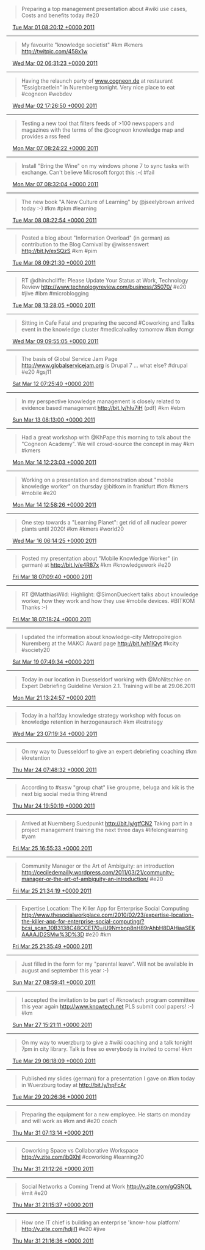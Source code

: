 > Preparing a top management presentation about #wiki use cases, Costs and benefits today #e20

<img src="media/tweet.ico" width="12" /> [Tue Mar 01 08:20:12 +0000 2011](https://twitter.com/SimonDueckert/status/42499364672905216)

----

> My favourite "knowledge societist" #km #kmers http://twitpic.com/458x1w

<img src="media/tweet.ico" width="12" /> [Wed Mar 02 06:31:23 +0000 2011](https://twitter.com/SimonDueckert/status/42834365918617600)

----

> Having the relaunch party of www.cogneon.de at restaurant "Essigbraetlein" in Nuremberg tonight. Very nice place to eat #cogneon #webdev

<img src="media/tweet.ico" width="12" /> [Wed Mar 02 17:26:50 +0000 2011](https://twitter.com/SimonDueckert/status/42999315895025664)

----

> Testing a new tool that filters feeds of &gt;100 newspapers and magazines with the terms of the @cogneon knowledge map and provides a rss feed

<img src="media/tweet.ico" width="12" /> [Mon Mar 07 08:24:22 +0000 2011](https://twitter.com/SimonDueckert/status/44674737800101888)

----

> Install "Bring the Wine" on my windows phone 7 to sync tasks with exchange. Can't believe Microsoft forgot this :-( #fail

<img src="media/tweet.ico" width="12" /> [Mon Mar 07 08:32:04 +0000 2011](https://twitter.com/SimonDueckert/status/44676676965240832)

----

> The new book "A New Culture of Learning" by @jseelybrown arrived today :-) #km #pkm #learning

<img src="media/tweet.ico" width="12" /> [Tue Mar 08 08:22:54 +0000 2011](https://twitter.com/SimonDueckert/status/45036756659224576)

----

> Posted a blog about "Information Overload" (in german) as contribution to the Blog Carnival by @wissenswert http://bit.ly/exSQzS #km #pim

<img src="media/tweet.ico" width="12" /> [Tue Mar 08 09:21:30 +0000 2011](https://twitter.com/SimonDueckert/status/45051503806906368)

----

> RT @dhinchcliffe: Please Update Your Status at Work, Technology Review http://www.technologyreview.com/business/35070/ #e20 #jive #ibm #microblogging

<img src="media/tweet.ico" width="12" /> [Tue Mar 08 13:28:05 +0000 2011](https://twitter.com/SimonDueckert/status/45113560887590912)

----

> Sitting in Cafe Fatal and preparing the second #Coworking and Talks event in  the knowledge cluster #medicalvalley tomorrow #km #cmgr

<img src="media/tweet.ico" width="12" /> [Wed Mar 09 09:55:05 +0000 2011](https://twitter.com/SimonDueckert/status/45422344017162241)

----

> The basis of Global Service Jam Page http://www.globalservicejam.org is Drupal 7 ... what else? #drupal #e20 #gsj11

<img src="media/tweet.ico" width="12" /> [Sat Mar 12 07:25:40 +0000 2011](https://twitter.com/SimonDueckert/status/46471906085437440)

----

> In my perspective knowledge management is closely related to evidence based management http://bit.ly/hIu7iH (pdf) #km #ebm

<img src="media/tweet.ico" width="12" /> [Sun Mar 13 08:13:00 +0000 2011](https://twitter.com/SimonDueckert/status/46846207343079425)

----

> Had a great workshop with @KhPape this morning to talk about the "Cogneon Academy". We will crowd-source the concept in may #km #kmers

<img src="media/tweet.ico" width="12" /> [Mon Mar 14 12:23:03 +0000 2011](https://twitter.com/SimonDueckert/status/47271521235910656)

----

> Working on a presentation and demonstration about "mobile knowledge worker" on thursday @bitkom in frankfurt #km #kmers #mobile #e20

<img src="media/tweet.ico" width="12" /> [Mon Mar 14 12:58:26 +0000 2011](https://twitter.com/SimonDueckert/status/47280426452123648)

----

> One step towards a "Learning Planet": get rid of all nuclear power plants until 2020! #km #kmers #world20

<img src="media/tweet.ico" width="12" /> [Wed Mar 16 06:14:25 +0000 2011](https://twitter.com/SimonDueckert/status/47903525459591168)

----

> Posted my presentation about "Mobile Knowledge Worker" (in german) at http://bit.ly/e4R87x #km #knowledgework #e20

<img src="media/tweet.ico" width="12" /> [Fri Mar 18 07:09:40 +0000 2011](https://twitter.com/SimonDueckert/status/48642208420724736)

----

> RT @MatthiasWild: Highlight: @SimonDueckert talks about knowledge worker, how they work and how they use #mobile devices. #BITKOM Thanks :-)

<img src="media/tweet.ico" width="12" /> [Fri Mar 18 07:18:24 +0000 2011](https://twitter.com/SimonDueckert/status/48644403618775041)

----

> I updated the information about knowledge-city Metropolregion Nuremberg at the MAKCi Award page http://bit.ly/h1lQyt #kcity #society20

<img src="media/tweet.ico" width="12" /> [Sat Mar 19 07:49:34 +0000 2011](https://twitter.com/SimonDueckert/status/49014637898899456)

----

> Today in our location in Duesseldorf working with @MoNitschke on Expert Debriefing Guideline Version 2.1. Training will be at 29.06.2011

<img src="media/tweet.ico" width="12" /> [Mon Mar 21 13:24:57 +0000 2011](https://twitter.com/SimonDueckert/status/49823812174360576)

----

> Today in a halfday knowledge strategy workshop with focus on knowledge retention in herzogenaurach #km #kstrategy

<img src="media/tweet.ico" width="12" /> [Wed Mar 23 07:19:34 +0000 2011](https://twitter.com/SimonDueckert/status/50456638951391232)

----

> On my way to Duesseldorf to give an expert debriefing coaching #km #kretention

<img src="media/tweet.ico" width="12" /> [Thu Mar 24 07:48:32 +0000 2011](https://twitter.com/SimonDueckert/status/50826315917570048)

----

> According to #sxsw "group chat" like groupme, beluga and kik is the next big social media thing #trend

<img src="media/tweet.ico" width="12" /> [Thu Mar 24 19:50:19 +0000 2011](https://twitter.com/SimonDueckert/status/51007956761841664)

----

> Arrived at Nuernberg Suedpunkt http://bit.ly/gtfCN2 Taking part in a project management training the next three days #lifelonglearning #yam

<img src="media/tweet.ico" width="12" /> [Fri Mar 25 16:55:33 +0000 2011](https://twitter.com/SimonDueckert/status/51326364560797697)

----

> Community Manager or the Art of Ambiguity: an introduction http://ceciledemailly.wordpress.com/2011/03/21/community-manager-or-the-art-of-ambiguity-an-introduction/ #e20

<img src="media/tweet.ico" width="12" /> [Fri Mar 25 21:34:19 +0000 2011](https://twitter.com/SimonDueckert/status/51396518791483392)

----

> Expertise Location: The Killer App for Enterprise Social Computing http://www.thesocialworkplace.com/2010/02/23/expertise-location-the-killer-app-for-enterprise-social-computing/?bcsi_scan_10B3138C48CCE170=iU9Nmbnp8nH89rAhbH8DAHiaaSEKAAAAJD2SMw%3D%3D #e20 #km

<img src="media/tweet.ico" width="12" /> [Fri Mar 25 21:35:49 +0000 2011](https://twitter.com/SimonDueckert/status/51396894638870528)

----

> Just filled in the form for my "parental leave". Will not be available in august and september this year :-)

<img src="media/tweet.ico" width="12" /> [Sun Mar 27 08:59:41 +0000 2011](https://twitter.com/SimonDueckert/status/51931383563698176)

----

> I accepted the invitation to be part of #knowtech program committee this year again http://www.knowtech.net PLS submit cool papers! :-) #km

<img src="media/tweet.ico" width="12" /> [Sun Mar 27 15:21:11 +0000 2011](https://twitter.com/SimonDueckert/status/52027391438110721)

----

> On my way to wuerzburg to give a #wiki coaching and a talk tonight 7pm in city library. Talk is free so everybody is invited to come! #km

<img src="media/tweet.ico" width="12" /> [Tue Mar 29 06:18:09 +0000 2011](https://twitter.com/SimonDueckert/status/52615508981325824)

----

> Published my slides (german) for a presentation I gave on #km today in Wuerzburg today at http://bit.ly/hpFcAr

<img src="media/tweet.ico" width="12" /> [Tue Mar 29 20:26:36 +0000 2011](https://twitter.com/SimonDueckert/status/52829026536005632)

----

> Preparing the equipment for a new employee. He starts on monday and will work as #km and #e20 coach

<img src="media/tweet.ico" width="12" /> [Thu Mar 31 07:13:14 +0000 2011](https://twitter.com/SimonDueckert/status/53354148527214592)

----

> Coworking Space vs Collaborative Workspace http://v.zite.com/ib0XhI #coworking #learning20

<img src="media/tweet.ico" width="12" /> [Thu Mar 31 21:12:26 +0000 2011](https://twitter.com/SimonDueckert/status/53565339497275392)

----

> Social Networks a Coming Trend at Work http://v.zite.com/gQSNOL #mit #e20

<img src="media/tweet.ico" width="12" /> [Thu Mar 31 21:15:37 +0000 2011](https://twitter.com/SimonDueckert/status/53566139200049154)

----

> How one IT chief is building an enterprise 'know-how platform' http://v.zite.com/hdjiI1 #e20 #jive

<img src="media/tweet.ico" width="12" /> [Thu Mar 31 21:16:36 +0000 2011](https://twitter.com/SimonDueckert/status/53566386794004480)
